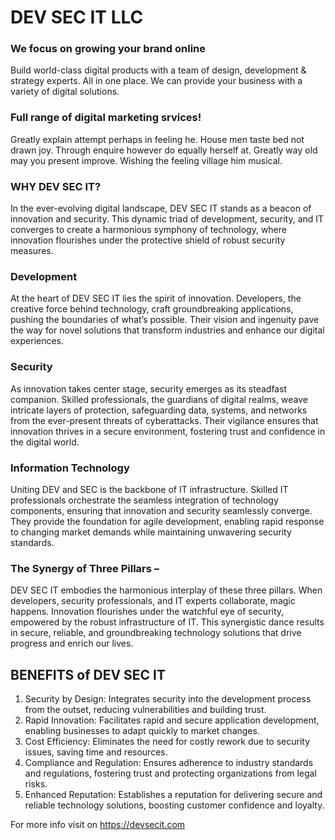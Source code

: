 # DEV SEC IT LLC

### We focus on growing your brand online
Build world-class digital products with a team of design, development & strategy experts. All in one place. We can provide your business with a variety of digital solutions.

### Full range of digital marketing srvices!
Greatly explain attempt perhaps in feeling he. House men taste bed not drawn joy. Through enquire however do equally herself at. Greatly way old may you present improve.
Wishing the feeling village him musical.

### WHY DEV SEC IT?
In the ever-evolving digital landscape, DEV SEC IT stands as a beacon of innovation and security. This dynamic triad of development, security, and IT converges to 
create a harmonious symphony of technology, where innovation flourishes under the protective shield of robust security measures.

### Development
At the heart of DEV SEC IT lies the spirit of innovation. Developers, the creative force behind technology, craft groundbreaking applications, pushing the boundaries
of what’s possible. Their vision and ingenuity pave the way for novel solutions that transform industries and enhance our digital experiences.

### Security 
As innovation takes center stage, security emerges as its steadfast companion. Skilled professionals, the guardians of digital realms, weave intricate layers of protection,
safeguarding data, systems, and
networks from the ever-present threats of cyberattacks. Their vigilance ensures that innovation thrives in a secure environment, fostering trust and confidence in the digital world.

### Information Technology 
Uniting DEV and SEC is the backbone of IT infrastructure. Skilled IT professionals orchestrate the seamless integration of technology components, ensuring that innovation and security 
seamlessly converge. They provide the foundation for agile development, enabling rapid response to changing market demands while maintaining unwavering security standards.

### The Synergy of Three Pillars  – 
DEV SEC IT embodies the harmonious interplay of these three pillars. When developers, security professionals, and IT experts collaborate, magic happens. Innovation flourishes under the watchful eye of security, 
empowered by the robust infrastructure of IT. This synergistic dance results in secure, reliable, and groundbreaking technology solutions that drive progress and enrich our lives.

## BENEFITS of DEV SEC IT
1. Security by Design: Integrates security into the development process from the outset, reducing vulnerabilities and building trust.
2. Rapid Innovation: Facilitates rapid and secure application development, enabling businesses to adapt quickly to market changes.
3. Cost Efficiency: Eliminates the need for costly rework due to security issues, saving time and resources.
4. Compliance and Regulation: Ensures adherence to industry standards and regulations, fostering trust and protecting organizations from legal risks.
5. Enhanced Reputation: Establishes a reputation for delivering secure and reliable technology solutions, boosting customer confidence and loyalty.

For more info visit on https://devsecit.com 
